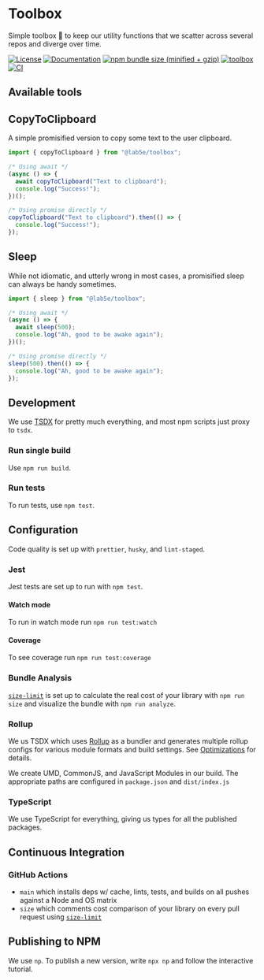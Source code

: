 # Toolbox

Simple toolbox 🧰 to keep our utility functions that we scatter across several repos and diverge over time.

[![License](https://img.shields.io/badge/License-Apache%202.0-blue.svg)](https://opensource.org/licenses/Apache-2.0)
[![Documentation](https://img.shields.io/badge/docs-tsdoc-blue.svg)](https://lab5e.github.io/toolbox)
[![npm bundle size (minified + gzip)](https://img.shields.io/bundlephobia/minzip/@lab5e/toolbox.svg)](#tiny)
[![toolbox](https://img.shields.io/npm/v/@lab5e/toolbox.svg)](https://www.npmjs.com/package/@lab5e/toolbox)
[![CI](https://github.com/lab5e/toolbox/actions/workflows/main.yml/badge.svg)](https://github.com/lab5e/toolbox/actions/workflows/main.yml)

## Available tools

## CopyToClipboard

A simple promisified version to copy some text to the user clipboard.

```ts
import { copyToClipboard } from "@lab5e/toolbox";

/* Using await */
(async () => {
  await copyToClipboard("Text to clipboard");
  console.log("Success!");
})();

/* Using promise directly */
copyToClipboard("Text to clipboard").then(() => {
  console.log("Success!");
});
```

## Sleep

While not idiomatic, and utterly wrong in most cases, a promisified sleep can always be handy sometimes.

```ts
import { sleep } from "@lab5e/toolbox";

/* Using await */
(async () => {
  await sleep(500);
  console.log("Ah, good to be awake again");
})();

/* Using promise directly */
sleep(500).then(() => {
  console.log("Ah, good to be awake again");
});
```

## Development

We use [TSDX](https://github.com/formium/tsdx) for pretty much everything, and most npm scripts just proxy to `tsdx`.

### Run single build

Use `npm run build`.

### Run tests

To run tests, use `npm test`.

## Configuration

Code quality is set up with `prettier`, `husky`, and `lint-staged`.

### Jest

Jest tests are set up to run with `npm test`.

#### Watch mode

To run in watch mode run `npm run test:watch`

#### Coverage

To see coverage run `npm run test:coverage`

### Bundle Analysis

[`size-limit`](https://github.com/ai/size-limit) is set up to calculate the real cost of your library with `npm run size` and visualize the bundle with `npm run analyze`.

### Rollup

We us TSDX which uses [Rollup](https://rollupjs.org) as a bundler and generates multiple rollup configs for various module formats and build settings. See [Optimizations](#optimizations) for details.

We create UMD, CommonJS, and JavaScript Modules in our build. The appropriate paths are configured in `package.json` and `dist/index.js`

### TypeScript

We use TypeScript for everything, giving us types for all the published packages.

## Continuous Integration

### GitHub Actions

- `main` which installs deps w/ cache, lints, tests, and builds on all pushes against a Node and OS matrix
- `size` which comments cost comparison of your library on every pull request using [`size-limit`](https://github.com/ai/size-limit)

## Publishing to NPM

We use `np`. To publish a new version, write `npx np` and follow the interactive tutorial.
